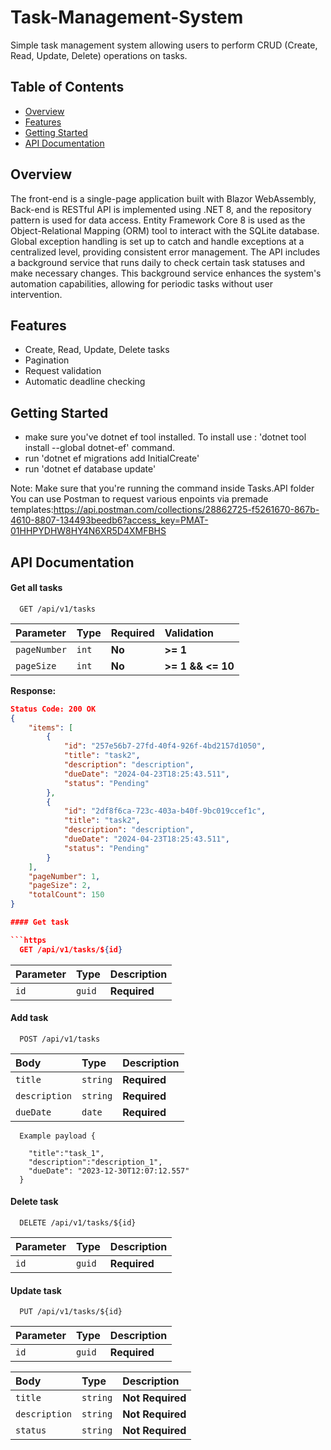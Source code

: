 # Task-Management-System
 Simple task management system allowing users to perform CRUD (Create, Read, Update, Delete) operations on tasks.

## Table of Contents
- [Overview](#overview)
- [Features](#features)
- [Getting Started](#getting-started)
- [API Documentation](#api-documentation)

## Overview

The front-end is a single-page application built with Blazor WebAssembly,
Back-end is RESTful API is implemented using .NET 8, and the repository pattern is used for data access.
Entity Framework Core 8 is used as the Object-Relational Mapping (ORM) tool to interact with the SQLite database.
Global exception handling is set up to catch and handle exceptions at a centralized level, providing consistent error management.
The API includes a background service that runs daily to check certain task statuses and make necessary changes.
This background service enhances the system's automation capabilities, allowing for periodic tasks without user intervention.

## Features

- Create, Read, Update, Delete tasks
- Pagination
- Request validation
- Automatic deadline checking

## Getting Started

- make sure you've dotnet ef tool installed. To install use : 
'dotnet tool install --global dotnet-ef' command.
- run 'dotnet ef migrations add InitialCreate'
- run 'dotnet ef database update'

Note: Make sure that you're running the command inside Tasks.API folder
You can use Postman to request various enpoints via premade templates:https://api.postman.com/collections/28862725-f5261670-867b-4610-8807-134493beedb6?access_key=PMAT-01HHPYDHW8HY4N6XR5D4XMFBHS

## API Documentation
#### Get all tasks

```https
  GET /api/v1/tasks
```
| Parameter | Type     | Required               | Validation |
| :-------- | :------- | :-------------------------------- | :---------- |
| `pageNumber`      | `int` |  **No**| **>= 1** |
| `pageSize`      | `int` |  **No**| **>= 1 && <= 10**|

**Response:**
```json
Status Code: 200 OK
{
    "items": [
        {
            "id": "257e56b7-27fd-40f4-926f-4bd2157d1050",
            "title": "task2",
            "description": "description",
            "dueDate": "2024-04-23T18:25:43.511",
            "status": "Pending"
        },
        {
            "id": "2df8f6ca-723c-403a-b40f-9bc019ccef1c",
            "title": "task2",
            "description": "description",
            "dueDate": "2024-04-23T18:25:43.511",
            "status": "Pending"
        }
    ],
    "pageNumber": 1,
    "pageSize": 2,
    "totalCount": 150
}

#### Get task

```https
  GET /api/v1/tasks/${id}
```

| Parameter | Type     | Description                       |
| :-------- | :------- | :-------------------------------- |
| `id`      | `guid` |  **Required**|

#### Add task

```https
  POST /api/v1/tasks
```

| Body | Type     | Description                       |
| :-------- | :------- | :-------------------------------- |
| `title`      | `string` | **Required**|
| `description`      | `string` | **Required**|
| `dueDate`    | `date` | **Required**|

```https
  Example payload {

    "title":"task_1",
    "description":"description_1",
    "dueDate": "2023-12-30T12:07:12.557"
  }
```
#### Delete task

```https
  DELETE /api/v1/tasks/${id}
```

| Parameter | Type     | Description                       |
| :-------- | :------- | :-------------------------------- |
| `id`      | `guid` |  **Required**|

#### Update task

```https
  PUT /api/v1/tasks/${id}
```
| Parameter       | Type     | Description                       |
| :-------- | :------- | :-------------------------------- |
| `id`      | `guid` | **Required**|


| Body | Type     | Description                       |
| :-------- | :------- | :-------------------------------- |
| `title`      | `string` | **Not Required**|
| `description`      | `string` | **Not Required**|
| `status`   | `string` | **Not Required**|

